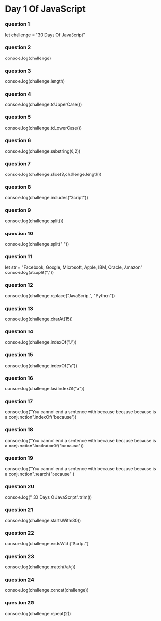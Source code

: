 # Day 1 Of JavaScript

### question 1
let challenge = "30 Days Of JavaScript"

### question 2
console.log(challenge)


### question 3
console.log(challenge.length)

### question 4
console.log(challenge.toUpperCase())

### question 5
console.log(challenge.toLowerCase())

### question 6
console.log(challenge.substring(0,2))

### question 7
console.log(challenge.slice(3,challenge.length))

### question 8
console.log(challenge.includes("Script"))

### question 9
console.log(challenge.split())

### question 10
console.log(challenge.split(" "))

### question 11
let str = "Facebook, Google, Microsoft, Apple, IBM, Oracle, Amazon"
console.log(str.split(","))

### question 12
console.log(challenge.replace("JavaScript", "Python"))

### question 13
console.log(challenge.charAt(15))

### question 14
console.log(challenge.indexOf("J"))

### question 15
console.log(challenge.indexOf("a"))

### question 16
console.log(challenge.lastIndexOf("a"))

### question 17
console.log("You cannot end a sentence with because because because is a conjunction".indexOf("because"))


### question 18
console.log("You cannot end a sentence with because because because is a conjunction".lastIndexOf("because"))


### question 19
console.log("You cannot end a sentence with because because because is a conjunction".search("because"))



### question 20
console.log("  30 Days O JavaScript".trim())

### question 21
console.log(challenge.startsWith(30))


### question 22
console.log(challenge.endsWith("Script"))


### question 23
console.log(challenge.match(/a/g))

### question 24
console.log(challenge.concat(challenge))

### question 25
console.log(challenge.repeat(2))